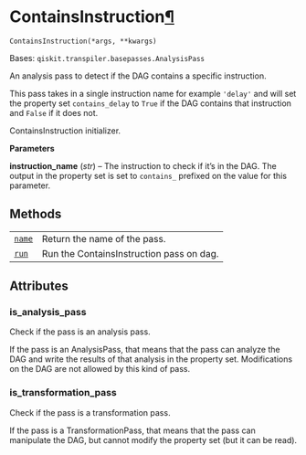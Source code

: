 # ContainsInstruction[¶](#containsinstruction "Permalink to this headline")

<span id="undefined" />

`ContainsInstruction(*args, **kwargs)`

Bases: `qiskit.transpiler.basepasses.AnalysisPass`

An analysis pass to detect if the DAG contains a specific instruction.

This pass takes in a single instruction name for example `'delay'` and will set the property set `contains_delay` to `True` if the DAG contains that instruction and `False` if it does not.

ContainsInstruction initializer.

**Parameters**

**instruction\_name** (*str*) – The instruction to check if it’s in the DAG. The output in the property set is set to `contains_` prefixed on the value for this parameter.

## Methods

|                                                                                                                                                                   |                                          |
| ----------------------------------------------------------------------------------------------------------------------------------------------------------------- | ---------------------------------------- |
| [`name`](qiskit.transpiler.passes.ContainsInstruction.name#qiskit.transpiler.passes.ContainsInstruction.name "qiskit.transpiler.passes.ContainsInstruction.name") | Return the name of the pass.             |
| [`run`](qiskit.transpiler.passes.ContainsInstruction.run#qiskit.transpiler.passes.ContainsInstruction.run "qiskit.transpiler.passes.ContainsInstruction.run")     | Run the ContainsInstruction pass on dag. |

## Attributes

<span id="undefined" />

### is\_analysis\_pass

Check if the pass is an analysis pass.

If the pass is an AnalysisPass, that means that the pass can analyze the DAG and write the results of that analysis in the property set. Modifications on the DAG are not allowed by this kind of pass.

<span id="undefined" />

### is\_transformation\_pass

Check if the pass is a transformation pass.

If the pass is a TransformationPass, that means that the pass can manipulate the DAG, but cannot modify the property set (but it can be read).
